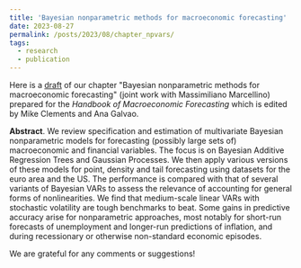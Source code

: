 ```yaml
---
title: 'Bayesian nonparametric methods for macroeconomic forecasting'
date: 2023-08-27
permalink: /posts/2023/08/chapter_npvars/
tags:
  - research
  - publication
---
```


Here is a [draft](https://www.dropbox.com/scl/fi/9ama89pimaqvlfc4kp5uj/npvars_draft.pdf?rlkey=dqcd410sv7b0wb5hfw0ns7kia&dl=0) of our chapter "Bayesian nonparametric methods for macroeconomic forecasting" (joint work with Massimiliano Marcellino) prepared for the _Handbook of Macroeconomic Forecasting_ which is edited by Mike Clements and Ana Galvao.

**Abstract**. We review specification and estimation of multivariate Bayesian nonparametric models for forecasting (possibly large sets of) macroeconomic and financial variables. The focus is on Bayesian Additive Regression Trees and Gaussian Processes. We then apply various versions of these models for point, density and tail forecasting using datasets for the euro area and the US. The performance is compared with that of several variants of Bayesian VARs to assess the relevance of accounting for general forms of nonlinearities. We find that medium-scale linear VARs with stochastic volatility are tough benchmarks to beat. Some gains in predictive accuracy arise for nonparametric approaches, most notably for short-run forecasts of unemployment and longer-run predictions of inflation, and during recessionary or otherwise non-standard economic episodes.

We are grateful for any comments or suggestions!
